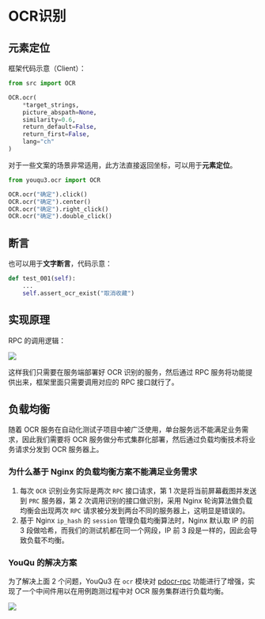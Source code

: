 # OCR识别

## 元素定位

框架代码示意（Client）：

```python
from src import OCR

OCR.ocr(
    *target_strings, 
    picture_abspath=None, 
    similarity=0.6, 
    return_default=False, 
    return_first=False, 
    lang="ch"
)
```

对于一些文案的场景非常适用，此方法直接返回坐标，可以用于**元素定位**。

```python
from youqu3.ocr import OCR

OCR.ocr("确定").click()
OCR.ocr("确定").center()
OCR.ocr("确定").right_click()
OCR.ocr("确定").double_click()
```

## 断言

也可以用于**文字断言**，代码示意： 

```python
def test_001(self):
    ...
    self.assert_ocr_exist("取消收藏")
```

## 实现原理

RPC 的调用逻辑：

![](https://pic.imgdb.cn/item/64f054c3661c6c8e54ff47b5.png)

这样我们只需要在服务端部署好 OCR 识别的服务，然后通过 RPC 服务将功能提供出来，框架里面只需要调用对应的 RPC 接口就行了。

## 负载均衡

随着 OCR 服务在自动化测试子项目中被广泛使用，单台服务远不能满足业务需求，因此我们需要将 OCR 服务做分布式集群化部署，然后通过负载均衡技术将业务请求分发到 OCR 服务器上。

### 为什么基于 Nginx 的负载均衡方案不能满足业务需求

1. 每次 `OCR` 识别业务实际是两次 `RPC` 接口请求，第 1 次是将当前屏幕截图并发送到 `PRC` 服务器，第 2 次调用识别的接口做识别，采用 Nginx 轮询算法做负载均衡会出现两次 `RPC` 请求被分发到两台不同的服务器上，这明显是错误的。
2. 基于 Nginx `ip_hash` 的 `session` 管理负载均衡算法时，Nginx 默认取 IP 的前 3 段做哈希，而我们的测试机都在同一个网段，IP 前 3 段是一样的，因此会导致负载不均衡。

### YouQu 的解决方案

为了解决上面 2 个问题，YouQu3 在 `ocr` 模块对  [pdocr-rpc](https://linuxdeepin.github.io/pdocr-rpc/) 功能进行了增强，实现了一个中间件用以在用例跑测过程中对 OCR 服务集群进行负载均衡。

![](/指南/可选功能/ocr/youqu-ocr.png)

